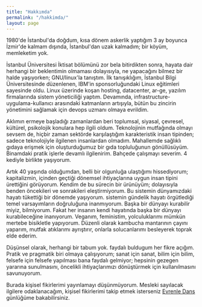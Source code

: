 ```yaml
---
title: "Hakkımda"
permalink: "/hakkimda/"
layout: page
---
```


1980'de İstanbul'da doğdum, kısa dönem askerlik yaptığım 3 ay boyunca İzmir'de
kalmam dışında, İstanbul'dan uzak kalmadım; bir köyüm, memleketim yok.

İstanbul Üniversitesi İktisat bölümünü zor bela bitirdikten sonra, hayata dair
herhangi bir beklentimin olmaması dolayısıyla, ne yapacağını bilmez bir halde
yaşıyorken; GNU/linux'la tanıştım. İlk tanışıklığım, İstanbul Bilgi
Üniversitesinde düzenlenen, IBM'in sponsorluğundaki Linux eğitimleri sayesinde
oldu. Linux üzerinde koşan hosting, datacenter, ar-ge, yazılım firmalarında
sistem yöneticiliği yaptım. Devamında, infrastructure-uygulama-kullanıcı
arasındaki katmanların artışıyla, bütün bu zincirin yönetimini sağlamak için
devops uzmanı olmaya evrildim.

Aklımın ermeye başladığı zamanlardan beri toplumsal, siyasal, çevresel,
kültürel, psikolojik konulara hep ilgili oldum. Teknolojinin mutfağında olmayı
sevsem de, hiçbir zaman sektörde karşılaştığım karakteristik insan tipinden;
sadece teknolojiyle ilgilenen insanlardan olmadım. Mahallemde sağlıklı gıdaya
erişmek için oluşturduğumuz bir gıda topluluğunun gönüllüsüyüm. Binamdaki
pratik işlerle devamlı ilgilenirim. Bahçede çalışmayı severim.
4 kediyle birlikte yaşıyorum.

Artık 40 yaşında olduğumdan, belli bir olgunluğa ulaştığımı hissediyorum;
kapitalizmin, içinden geçtiği dönemsel ihtiyaçlarına uygun insan tipini
ürettiğini görüyorum. Kendim de bu sürecin bir ürünüyüm; dolayısıyla benden
öncekileri ve sonrakileri eleştirmiyorum. Bu sistemin dünyamızdaki hayatı
tükettiği bir dönemde yaşıyorum. sistemin gündelik hayatı örgütlediği temel
varsayımların doğruluğuna inanmıyorum. Başka bir dünyayı kurabilir miyiz,
bilmiyorum. Fakat her insanın kendi hayatında başka bir dünyayı kurabileceğine
inanıyorum. Veganım, feministim, yolculuklarımı mümkün mertebe bisikletle
yapıyorum. Düzenli olarak kambucha mantarının çayını yaparım, mutfak atıklarımı
ayrıştırır, onlarla solucanlarımı besleyerek toprak elde ederim.

Düşünsel olarak, herhangi bir tabum yok. faydalı buldugum her fikre açığım.
Pratik ve pragmatik biri olmaya çalışıyorum; sanat için sanat, bilim için
bilim, felsefe için felsefe yapılması bana faydalı gelmiyor; hepsinin gezegen
yararına sunulmasını, öncelikli ihtiyaçlarımızı dönüştürmek için kullanılmasını
savunuyorum.

Burada kişisel fikirlerimi yayınlamayı düşünmüyorum. Mesleki sayılacak ilgilere
odaklanacağım, kişisel fikirlerimi takip etmek isterseniz [Evrenle
Dans](safruhani.wordpress.com) günlüğüme bakabilirsiniz.


